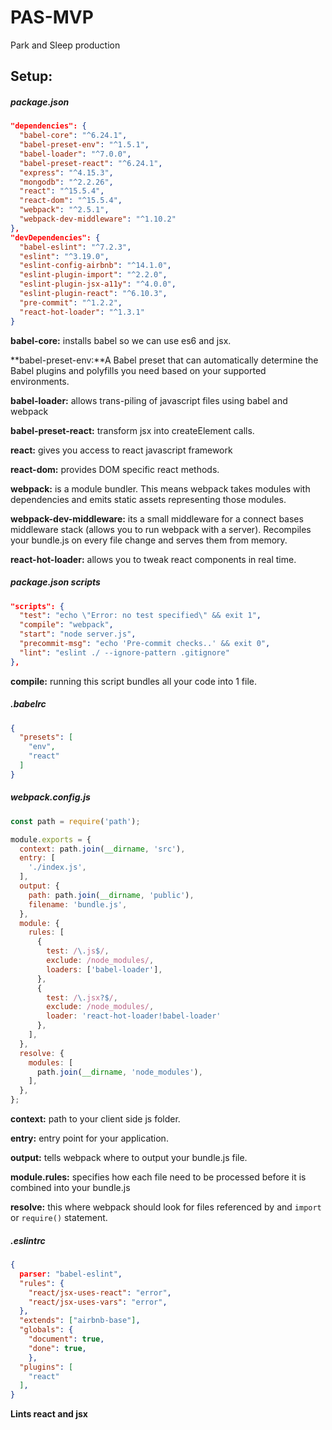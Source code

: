 # PAS-MVP
Park and Sleep production


## Setup:

##### package.json

```json
"dependencies": {
  "babel-core": "^6.24.1",
  "babel-preset-env": "^1.5.1",
  "babel-loader": "^7.0.0",
  "babel-preset-react": "^6.24.1",
  "express": "^4.15.3",
  "mongodb": "^2.2.26",
  "react": "^15.5.4",
  "react-dom": "^15.5.4",
  "webpack": "^2.5.1",
  "webpack-dev-middleware": "^1.10.2"
},
"devDependencies": {
  "babel-eslint": "^7.2.3",
  "eslint": "^3.19.0",
  "eslint-config-airbnb": "^14.1.0",
  "eslint-plugin-import": "^2.2.0",
  "eslint-plugin-jsx-a11y": "^4.0.0",
  "eslint-plugin-react": "^6.10.3",
  "pre-commit": "^1.2.2",
  "react-hot-loader": "^1.3.1"
}
```
**babel-core:** installs babel so we can use es6 and jsx.

**babel-preset-env:**A Babel preset that can automatically determine the Babel plugins and polyfills you need based on your supported environments.

**babel-loader:** allows trans-piling of javascript files using babel and webpack

**babel-preset-react:** transform jsx into createElement calls.

**react:** gives you access to react javascript framework

**react-dom:** provides DOM specific react methods.

**webpack:** is a module bundler. This means webpack takes modules with dependencies and emits static assets representing those modules.

**webpack-dev-middleware:** its a small middleware for a connect bases middleware stack (allows you to run webpack with a server). Recompiles your bundle.js on every file change and serves them from memory.

**react-hot-loader:** allows you to tweak react components in real time.

##### package.json scripts

```json
"scripts": {
  "test": "echo \"Error: no test specified\" && exit 1",
  "compile": "webpack",
  "start": "node server.js",
  "precommit-msg": "echo 'Pre-commit checks..' && exit 0",
  "lint": "eslint ./ --ignore-pattern .gitignore"
},
```
**compile:** running this script bundles all your code into 1 file.

##### .babelrc
```json
{
  "presets": [
    "env",
    "react"
  ]
}
```

##### webpack.config.js
```javascript
const path = require('path');

module.exports = {
  context: path.join(__dirname, 'src'),
  entry: [
    './index.js',
  ],
  output: {
    path: path.join(__dirname, 'public'),
    filename: 'bundle.js',
  },
  module: {
    rules: [
      {
        test: /\.js$/,
        exclude: /node_modules/,
        loaders: ['babel-loader'],
      },
      {
        test: /\.jsx?$/,
        exclude: /node_modules/,
        loader: 'react-hot-loader!babel-loader'
      },
    ],
  },
  resolve: {
    modules: [
      path.join(__dirname, 'node_modules'),
    ],
  },
};
```

**context:** path to your client side js folder.

**entry:** entry point for your application.

**output:** tells webpack where to output your bundle.js file.

**module.rules:** specifies how each file need to be processed before it is combined into your bundle.js

**resolve:** this where webpack should look for files referenced by and `import` or `require()` statement.

##### .eslintrc

```json
{
  parser: "babel-eslint",
  "rules": {
    "react/jsx-uses-react": "error",
    "react/jsx-uses-vars": "error",
  },
  "extends": ["airbnb-base"],
  "globals": {
    "document": true,
    "done": true,
    },
  "plugins": [
    "react"
  ],
}
```
**Lints react and jsx**
